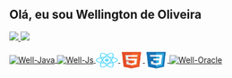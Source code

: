 ## Olá, eu sou Wellington de Oliveira
<div align="left">
  <a href="https://github.com/wellingtonolive">
  <img height="180em" src="https://github-readme-stats.vercel.app/api?username=wellingtonolive&show_icons=true&theme=dark&include_all_commits=true&count_private=true"/>
  <img height="180em" src="https://github-readme-stats.vercel.app/api/top-langs/?username=wellingtonolive&layout=compact&langs_count=7&theme=dark"/>
</div>
<div style="display: inline_block"><br>
  <img align="center" alt="Well-Java" height="30" width="40" src="https://cdn.jsdelivr.net/gh/devicons/devicon/icons/java/java-original-wordmark.svg">
  <img align="center" alt="Well-Js" height="30" width="40" src="https://cdn.jsdelivr.net/gh/devicons/devicon/icons/javascript/javascript-original.svg">
  <img align="center" alt="Well-React" height="30" width="40" src="https://raw.githubusercontent.com/devicons/devicon/master/icons/react/react-original.svg">
  <img align="center" alt="Well-HTML" height="30" width="40" src="https://raw.githubusercontent.com/devicons/devicon/master/icons/html5/html5-original.svg">
  <img align="center" alt="Well-CSS" height="30" width="40" src="https://raw.githubusercontent.com/devicons/devicon/master/icons/css3/css3-original.svg">
  <img align="center" alt="Well-Oracle" height="30" width="40" src="https://cdn.jsdelivr.net/gh/devicons/devicon/icons/oracle/oracle-original.svg">
</div>



